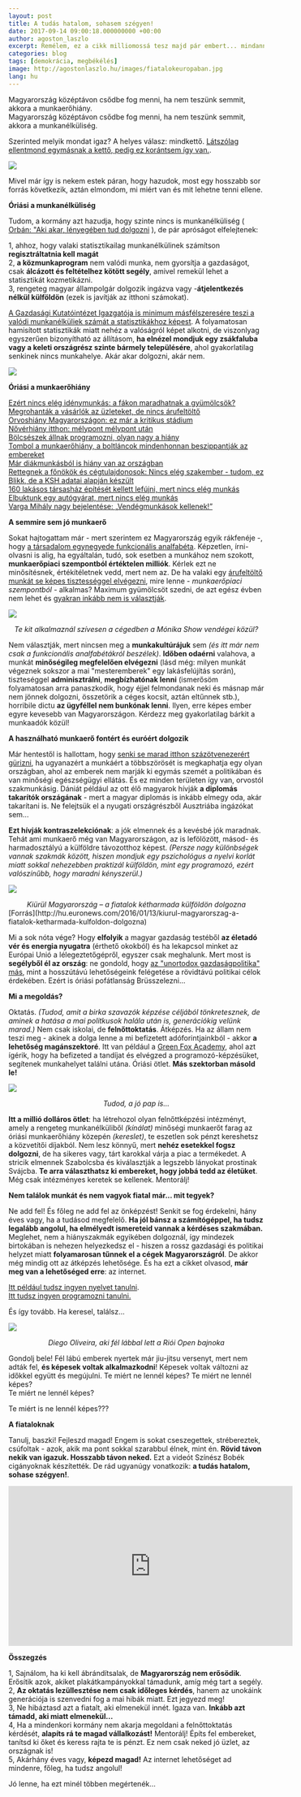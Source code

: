 ```yaml
---
layout: post
title: A tudás hatalom, sohasem szégyen!
date: 2017-09-14 09:00:18.000000000 +00:00
author: agoston_laszlo
excerpt: Remélem, ez a cikk milliomossá tesz majd pár embert... mindannyiónk érdeke lenne! Mert alig maradt Magyarországon képzett, valamire jó munkaerő, mégis nagy a munkanélküliség. Írtam pár javaslatot a megoldásra!
categories: blog
tags: [demokrácia, megbékélés]
image: http://agostonlaszlo.hu/images/fiatalokeuropaban.jpg
lang: hu
---
```

Magyarország középtávon csődbe fog menni, ha nem teszünk semmit, akkora a munkaerőhiány. <br />
Magyarország középtávon csődbe fog menni, ha nem teszünk semmit, akkora a munkanélküliség.

Szerinted melyik mondat igaz? A helyes válasz: mindkettő. [Látszólag ellentmond egymásnak a kettő, pedig ez korántsem így van.](http://index.hu/gazdasag/allas/2015/11/02/munkaero_mobilitas/). 

![](http://agostonlaszlo.hu/images/munkanelkuliseg.jpg)

Mivel már így is nekem estek páran, hogy hazudok, most egy hosszabb sor forrás következik, aztán elmondom, mi miért van és mit lehetne tenni ellene.

**Óriási a munkanélküliség**

Tudom, a kormány azt hazudja, hogy szinte nincs is munkanélküliség ( [Orbán: "Aki akar, lényegében tud dolgozni](http://24.hu/fn/gazdasag/2017/01/13/orban-viktor-aki-akar-lenyegeben-tud-dolgozni/) ), de pár apróságot elfelejtenek:

1, ahhoz, hogy valaki statisztikailag munkanélkülinek számítson **regisztráltatnia kell magát** <br />
2, **a közmunkaprogram** nem valódi munka, nem gyorsítja a gazdaságot, csak **álcázott és feltételhez kötött segély**, amivel remekül lehet a statisztikát kozmetikázni.<br />
3, rengeteg magyar állampolgár dolgozik ingázva vagy -**átjelentkezés nélkül külföldön** (ezek is javítják az itthoni számokat).

[A Gazdasági Kutatóintézet Igazgatója is minimum másfélszeresére teszi a valódi munkanélküliek számát a statisztikákhoz képest](http://www.origo.hu/gazdasag/20160330-a-9-szazalekot-is-eleri-a-munkanelkuliseg-a-gki-szerint.html). A folyamatosan hamisított statisztikák miatt nehéz a valóságról képet alkotni, de viszonlyag egyszerűen bizonyítható az állításom, **ha elnézel mondjuk egy zsákfaluba vagy a keleti országrész szinte bármely településére**, ahol gyakorlatilag senkinek nincs munkahelye. Akár akar dolgozni, akár nem.

![](http://agostonlaszlo.hu/images/koldus.jpg)

**Óriási a munkaerőhiány**

[Ezért nincs elég idénymunkás: a fákon maradhatnak a gyümölcsök?](https://www.penzcentrum.hu/karrier/ezert_nincs_eleg_idenymunkas_a_fakon_maradhatnak_a_gyumolcsok.1045650.html)<br />
[Megrohanták a vásárlók az üzleteket, de nincs árufeltöltő](http://168ora.hu/megrohantak-vasarlok-az-uzleteket-de-nincs-arufeltolto/)<br />
[Orvoshiány Magyarországon: ez már a kritikus stádium](http://hvg.hu/hetilap/2017.21/201721_betoltetlen_praxisok_afogaszok_kivonulnak_ajozsefvarosbol)<br />
[Nővérhiány itthon: mélypont mélypont után](http://mandiner.hu/cikk/20170118_noverhiany_itthon_melypont_melypont_utan_munkaerohiany_riport)<br />
[Bölcsészek állnak programozni, olyan nagy a hiány](http://eduline.hu/felnottkepzes/2016/9/12/Bolcseszek_allnak_programozni_oly_nagy_a_hi_4KTMI5)<br />
[Tombol a munkaerőhiány, a boltláncok mindenhonnan beszippantják az embereket](http://24.hu/fn/gazdasag/2017/07/01/tombol-a-munkaerohiany-a-boltlancok-mindenhonnan-beszippantjak-az-embereket/)<br />
[Már diákmunkásból is hiány van az országban](http://24.hu/fn/uzleti-tippek/2017/06/05/mar-diakmunkasbol-is-hiany-van-az-orszagban/)<br />
[Rettegnek a főnökök és cégtulajdonosok: Nincs elég szakember - tudom, ez Blikk, de a KSH adatai alapján készült](http://www.blikk.hu/aktualis/belfold/rettegnek-a-fonokok-es-cegtulajdonosok-nincs-eleg-szakember/dshp09w)<br />
[160 lakásos társasház építését kellett lefújni, mert nincs elég munkás](http://hvg.hu/gazdasag/20170913_160_lakasos_tarsashaz_epiteset_kellett_lefujni_mert_nincs_eleg_munkas)<br />
[Elbuktunk egy autógyárat, mert nincs elég munkás](http://hvg.hu/gazdasag/20160804_Elbuktunk_egy_autogyarat_mert_nincs_eleg_munkas_varga_mihaly_interju_figyelo)<br />
[Varga Mihály nagy bejelentése: „Vendégmunkások kellenek!”](http://valasz.hu/uzlet/varga-mihaly-nagy-bejelentese-vendegmunkasok-kellenek-120385)


**A semmire sem jó munkaerő**

Sokat hajtogattam már - mert szerintem ez Magyarország egyik rákfenéje -, hogy [a társadalom egynegyede funkcionális analfabéta](http://hvg.hu/itthon/20080908_funkcionalis_analfabetizmus_steklacs_iras). Képzetlen, írni-olvasni is alig, ha egyáltalán, tudó, sok esetben a munkához nem szokott, **munkaerőpiaci szempontból értéktelen milliók**. Kérlek ezt ne minősítésnek, értékítéletnek vedd, mert nem az. De ha valaki egy [árufeltöltő munkát se képes tisztességgel elvégezni](http://168ora.hu/megrohantak-vasarlok-az-uzleteket-de-nincs-arufeltolto/), mire lenne - *munkaerőpiaci szempontból* - alkalmas? Maximum gyümölcsöt szedni, de azt egész évben nem lehet és [gyakran inkább nem is választják](http://168ora.hu/megrohantak-vasarlok-az-uzleteket-de-nincs-arufeltolto/).

![](http://agostonlaszlo.hu/images/monika.jpg)
<center><em>Te kit alkalmaznál szívesen a cégedben a Mónika Show vendégei közül?</em></center>

Nem választják, mert nincsen meg a **munkakultúrájuk** sem *(és itt már nem csak a funkcionális analfabétákról beszélek)*. **Időben odaérni** valahova, a munkát **minőségileg megfelelően elvégezni** (lásd még: milyen munkát végeznek sokszor a mai "mesteremberek" egy lakásfelújítás során), tiszteséggel **adminisztrálni**, **megbízhatónak lenni** (ismerősöm folyamatosan arra panaszkodik, hogy éjjel felmondanak neki és másnap már nem jönnek dolgozni, összetörik a céges kocsit, aztán eltűnnek stb.), horribile dictu **az ügyféllel nem bunkónak lenni**. Ilyen, erre képes ember egyre kevesebb van Magyarországon. Kérdezz meg gyakorlatilag bárkit a munkaadók közül!

**A használható munkaerő fontért és euróért dolgozik**

Már hentestől is hallottam, hogy [senki se marad itthon százötvenezerért gürizni](https://www.vg.hu/gazdasag/ot-eve-nem-akart-ilyen-sok-magyar-fiatal-kulfoldon-dolgozni-487022/), ha ugyanazért a munkáért a többszörösét is megkaphatja egy olyan országban, ahol az emberek nem marják ki egymás szemét a politikában és van minőségi egészségügyi ellátás. És ez minden területen így van, orvostól szakmunkásig. Dániát például az ott élő magyarok hívják **a diplomás takarítók országának** - mert a magyar diplomás is inkább elmegy oda, akár takarítani is. Ne felejtsük el a nyugati országrészből Ausztriába ingázókat sem...

**Ezt hívják kontraszelekciónak**: a jók elmennek és a kevésbé jók maradnak. Tehát ami munkaerő még van Magyarországon, az is lefölözött, másod- és harmadosztályú a külföldre távozotthoz képest. *(Persze nagy különbségek vannak szakmák között, hiszen mondjuk egy pszichológus a nyelvi korlát miatt sokkal nehezebben praktizál külföldön, mint egy programozó, ezért valószínűbb, hogy maradni kényszerül.)*

![](http://agostonlaszlo.hu/images/fiatalokeuropaban.jpg)
<center><em>Kiürül Magyarország – a fiatalok kétharmada külföldön dolgozna</em></center>
[Forrás](http://hu.euronews.com/2016/01/13/kiurul-magyarorszag-a-fiatalok-ketharmada-kulfoldon-dolgozna)

Mi a sok nóta vége? Hogy **elfolyik** a magyar gazdaság testéből **az életadó vér és energia nyugatra** (érthető okokból) és ha lekapcsol minket az Európai Unió a lélegeztetőgépről, egyszer csak meghalunk. Mert most is **segélyből él az ország**: ne gondold, hogy [az "unortodox gazdaságpolitika" más](http://index.hu/gazdasag/2017/09/08/orban_unios_penz_gdp-novekedes/), mint a hosszútávú lehetőségeink felégetése a rövidtávú politikai célok érdekében. Ezért is óriási pofátlanság Brüsszelezni...

**Mi a megoldás?**

Oktatás. *(Tudod, amit a birka szavazók képzése céljából tönkretesznek, de aminek a hatása a mai politkusok halála után is, generációkig velünk marad.)* Nem csak iskolai, de **felnőttoktatás**. Átképzés. Ha az állam nem teszi meg - akinek a dolga lenne a mi befizetett adóforintjainkból - akkor **a lehetőség magánszektoré**. Itt van például a [Green Fox Academy](https://www.greenfoxacademy.com/), ahol azt ígérik, hogy ha befizeted a tandíjat és elvégzed a programozó-képzésüket, segítenek munkahelyet találni utána. Óriási ötlet. **Más szektorban másold le!**

![](http://agostonlaszlo.hu/images/felnottoktatas.jpg)
<center><em>Tudod, a jó pap is...</em></center>

**Itt a millió dolláros ötlet**: ha létrehozol olyan felnőttképzési intézményt, amely a rengeteg munkanélküliből *(kínálat)* minőségi munkaerőt farag az óriási munkaerőhiány közepén *(kereslet)*, te eszetlen sok pénzt kereshetsz a közvetítői díjakból. Nem lesz könnyű, mert **nehéz esetekkel fogsz dolgozni**, de ha sikeres vagy, tárt karokkal várja a piac a termékedet. A stricik elmennek Szabolcsba és kiválasztják a legszebb lányokat prostinak Svájcba. **Te arra választhatsz ki embereket, hogy jobbá tedd az életüket**. Még csak intézményes keretek se kellenek. Mentorálj!

**Nem találok munkát és nem vagyok fiatal már... mit tegyek?**

Ne add fel! És főleg ne add fel az önképzést! Senkit se fog érdekelni, hány éves vagy, ha a tudásod megfelelő. **Ha jól bánsz a számítógéppel, ha tudsz legalább angolul, ha elmélyedt ismereteid vannak a kérdéses szakmában.** Meglehet, nem a hiányszakmák egyikében dolgoznál, így mindezek birtokában is nehezen helyezkedsz el - hiszen a rossz gazdasági és politikai helyzet miatt **folyamarosan tűnnek el a cégek Magyarországról**. De akkor még mindig ott az átképzés lehetősége. És ha ezt a cikket olvasod, **már meg van a lehetőséged erre**: az internet. 

[Itt például tudsz ingyen nyelvet tanulni](https://hu.duolingo.com/). <br />[Itt tudsz ingyen programozni tanulni.](https://www.w3schools.com/)<br />

És így tovább. Ha keresel, találsz...

![](http://agostonlaszlo.hu/images/diego.jpg)
<center><em>Diego Oliveira, aki fél lábbal lett a Riói Open bajnoka</em></center>

Gondolj bele! Fél lábú emberek nyertek már jiu-jitsu versenyt, mert nem adták fel, **és képesek voltak alkalmazkodni**! Képesek voltak változni az időkkel együtt és megújulni. Te miért ne lennél képes?
Te miért ne lennél képes?  
Te miért ne lennél képes? 

Te miért is ne lennél képes???

**A fiataloknak**

Tanulj, baszki! Fejleszd magad! Engem is sokat cseszegettek, strébereztek, csúfoltak - azok, akik ma pont sokkal szarabbul élnek, mint én. **Rövid távon nekik van igazuk. Hosszabb távon neked.** Ezt a videót Színész Bobék cigányoknak készítették. De rád ugyanúgy vonatkozik: **a tudás hatalom, sohase szégyen!**.
<iframe width="560" height="315" src="https://www.youtube.com/embed/m46y9dR7lLI?rel=0&amp;start=5" frameborder="0" allowfullscreen></iframe>

**Összegzés**

1, Sajnálom, ha ki kell ábrándítsalak, de **Magyarország nem erősödik**. Erősítik azok, akiket plakátkampányokkal támadunk, amíg még tart a segély. <br />
2, **Az oktatás lezüllesztése nem csak időleges kérdés**, hanem az unokáink generációja is szenvedni fog a mai hibák miatt. Ezt jegyezd meg!<br />
3, Ne hibáztasd azt a fiatalt, aki elmenekül innét. Igaza van. **Inkább azt támadd, aki miatt elmenekül...**<br />
4, Ha a mindenkori kormány nem akarja megoldani a felnőttoktatás kérdését, **alapíts rá te magad vállalkozást!** Mentorálj! Építs fel embereket, tanítsd ki őket és keress rajta te is pénzt. Ez nem csak neked jó üzlet, az országnak is!<br />
5, Akárhány éves vagy, **képezd magad!** Az internet lehetőséget ad mindenre, főleg, ha tudsz angolul!<br />

Jó lenne, ha ezt minél többen megértenék...
